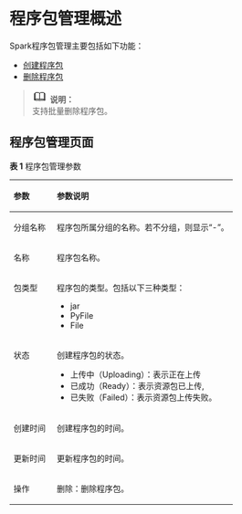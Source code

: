 # 程序包管理概述<a name="dli_01_0407"></a>

Spark程序包管理主要包括如下功能：

-   [创建程序包](创建程序包.md)
-   [删除程序包](删除程序包.md)

>![](public_sys-resources/icon-note.gif) **说明：**   
>支持批量删除程序包。  

## 程序包管理页面<a name="section153923398422"></a>

**表 1**  程序包管理参数

<a name="table96567183916"></a>
<table><thead align="left"><tr id="row666212153915"><th class="cellrowborder" valign="top" width="19.35%" id="mcps1.2.3.1.1"><p id="p46667183914"><a name="p46667183914"></a><a name="p46667183914"></a>参数</p>
</th>
<th class="cellrowborder" valign="top" width="80.65%" id="mcps1.2.3.1.2"><p id="p96671811393"><a name="p96671811393"></a><a name="p96671811393"></a>参数说明</p>
</th>
</tr>
</thead>
<tbody><tr id="row1350920501725"><td class="cellrowborder" valign="top" width="19.35%" headers="mcps1.2.3.1.1 "><p id="p6509150629"><a name="p6509150629"></a><a name="p6509150629"></a>分组名称</p>
</td>
<td class="cellrowborder" valign="top" width="80.65%" headers="mcps1.2.3.1.2 "><p id="p550985016212"><a name="p550985016212"></a><a name="p550985016212"></a>程序包所属分组的名称。若不分组，则显示“-”。</p>
</td>
</tr>
<tr id="row11671191143912"><td class="cellrowborder" valign="top" width="19.35%" headers="mcps1.2.3.1.1 "><p id="p367511143910"><a name="p367511143910"></a><a name="p367511143910"></a>名称</p>
</td>
<td class="cellrowborder" valign="top" width="80.65%" headers="mcps1.2.3.1.2 "><p id="p4141250171510"><a name="p4141250171510"></a><a name="p4141250171510"></a>程序包名称。</p>
</td>
</tr>
<tr id="row611412316405"><td class="cellrowborder" valign="top" width="19.35%" headers="mcps1.2.3.1.1 "><p id="p1211616239406"><a name="p1211616239406"></a><a name="p1211616239406"></a>包类型</p>
</td>
<td class="cellrowborder" valign="top" width="80.65%" headers="mcps1.2.3.1.2 "><p id="p17806105744415"><a name="p17806105744415"></a><a name="p17806105744415"></a>程序包的类型。包括以下三种类型：</p>
<a name="ul4538122617457"></a><a name="ul4538122617457"></a><ul id="ul4538122617457"><li>jar</li><li>PyFile</li><li>File</li></ul>
</td>
</tr>
<tr id="row368271163910"><td class="cellrowborder" valign="top" width="19.35%" headers="mcps1.2.3.1.1 "><p id="p126843119397"><a name="p126843119397"></a><a name="p126843119397"></a>状态</p>
</td>
<td class="cellrowborder" valign="top" width="80.65%" headers="mcps1.2.3.1.2 "><p id="p16879163915"><a name="p16879163915"></a><a name="p16879163915"></a>创建程序包的状态。</p>
<a name="ul32851446111915"></a><a name="ul32851446111915"></a><ul id="ul32851446111915"><li>上传中（Uploading）：表示正在上传</li><li>已成功（Ready）：表示资源包已上传,</li><li>已失败（Failed）：表示资源包上传失败。</li></ul>
</td>
</tr>
<tr id="row164492116534"><td class="cellrowborder" valign="top" width="19.35%" headers="mcps1.2.3.1.1 "><p id="p1444914114533"><a name="p1444914114533"></a><a name="p1444914114533"></a>创建时间</p>
</td>
<td class="cellrowborder" valign="top" width="80.65%" headers="mcps1.2.3.1.2 "><p id="p1244981165312"><a name="p1244981165312"></a><a name="p1244981165312"></a>创建程序包的时间。</p>
</td>
</tr>
<tr id="row1808175125310"><td class="cellrowborder" valign="top" width="19.35%" headers="mcps1.2.3.1.1 "><p id="p108087545313"><a name="p108087545313"></a><a name="p108087545313"></a>更新时间</p>
</td>
<td class="cellrowborder" valign="top" width="80.65%" headers="mcps1.2.3.1.2 "><p id="p4808551537"><a name="p4808551537"></a><a name="p4808551537"></a>更新程序包的时间。</p>
</td>
</tr>
<tr id="row1695151133915"><td class="cellrowborder" valign="top" width="19.35%" headers="mcps1.2.3.1.1 "><p id="p369521113915"><a name="p369521113915"></a><a name="p369521113915"></a>操作</p>
</td>
<td class="cellrowborder" valign="top" width="80.65%" headers="mcps1.2.3.1.2 "><p id="p176451142141714"><a name="p176451142141714"></a><a name="p176451142141714"></a>删除：删除程序包。</p>
</td>
</tr>
</tbody>
</table>

